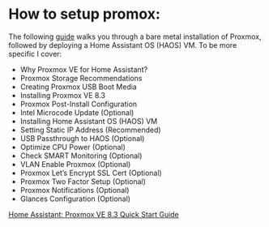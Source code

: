 # How to setup promox:

The following [guide](https://www.derekseaman.com/2023/10/home-assistant-proxmox-ve-8-0-quick-start-guide-2.html) walks you through a bare metal installation of Proxmox, followed by deploying a Home Assistant OS (HAOS) VM. To be more specific I cover:

- Why Proxmox VE for Home Assistant?
- Proxmox Storage Recommendations
- Creating Proxmox USB Boot Media
- Installing Proxmox VE 8.3
- Proxmox Post-Install Configuration
- Intel Microcode Update (Optional)
- Installing Home Assistant OS (HAOS) VM
- Setting Static IP Address (Recommended)
- USB Passthrough to HAOS (Optional)
- Optimize CPU Power (Optional)
- Check SMART Monitoring (Optional)
- VLAN Enable Proxmox (Optional)
- Proxmox Let’s Encrypt SSL Cert (Optional)
- Proxmox Two Factor Setup (Optional)
- Proxmox Notifications (Optional)
- Glances Configuration (Optional)


[Home Assistant: Proxmox VE 8.3 Quick Start Guide](https://www.derekseaman.com/2023/10/home-assistant-proxmox-ve-8-0-quick-start-guide-2.html)

